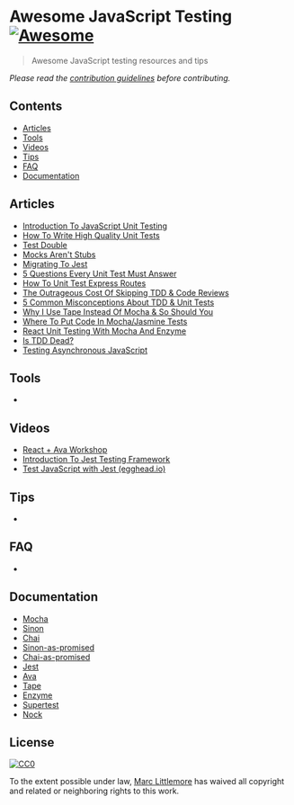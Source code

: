 # Awesome JavaScript Testing [![Awesome](https://cdn.rawgit.com/sindresorhus/awesome/d7305f38d29fed78fa85652e3a63e154dd8e8829/media/badge.svg)](https://github.com/sindresorhus/awesome)

> Awesome JavaScript testing resources and tips

*Please read the [contribution guidelines](contributing.md) before contributing.*

## Contents

- [Articles](#articles)
- [Tools](#tools)
- [Videos](#videos)
- [Tips](#tips)
- [FAQ](#faq)
- [Documentation](#documentation)

## Articles

- [Introduction To JavaScript Unit Testing](https://www.smashingmagazine.com/2012/06/introduction-to-javascript-unit-testing/)
- [How To Write High Quality Unit Tests](http://www.marclittlemore.com/how-to-write-high-quality-unit-tests/)
- [Test Double](https://www.martinfowler.com/bliki/TestDouble.html)
- [Mocks Aren't Stubs](https://martinfowler.com/articles/mocksArentStubs.html)
- [Migrating To Jest](https://medium.com/@kentcdodds/migrating-to-jest-881f75366e7e#.lgwnxihkn)
- [5 Questions Every Unit Test Must Answer](https://medium.com/javascript-scene/what-every-unit-test-needs-f6cd34d9836d#.22w7tm5rq)
- [How To Unit Test Express Routes](http://www.marclittlemore.com/how-to-unit-test-express-routes/)
- [The Outrageous Cost Of Skipping TDD & Code Reviews](https://medium.com/javascript-scene/the-outrageous-cost-of-skipping-tdd-code-reviews-57887064c412#.82dalpsq2)
- [5 Common Misconceptions About TDD & Unit Tests](https://medium.com/javascript-scene/5-common-misconceptions-about-tdd-unit-tests-863d5beb3ce9#.kewnnyeo1)
- [Why I Use Tape Instead Of Mocha & So Should You](https://medium.com/javascript-scene/why-i-use-tape-instead-of-mocha-so-should-you-6aa105d8eaf4#.uhlgy4nwu)
- [Where To Put Code In Mocha/Jasmine Tests](https://medium.com/@kentcdodds/where-to-put-code-in-mocha-jasmine-tests-24aade62fd7e#.o6ma53itg)
- [React Unit Testing With Mocha And Enzyme](https://medium.freecodecamp.com/react-unit-testing-with-mocha-and-enzyme-77d18b6875cb#.g5vbt63j6)
- [Is TDD Dead?](https://martinfowler.com/articles/is-tdd-dead/)
- [Testing Asynchronous JavaScript](https://martinfowler.com/articles/asyncJS.html)

## Tools

-

## Videos

- [React + Ava Workshop](https://www.youtube.com/watch?v=UmDNx06472I&feature=youtu.be)
- [Introduction To Jest Testing Framework](https://www.youtube.com/watch?v=tvy0bSgwtTo)
- [Test JavaScript with Jest (egghead.io)](https://egghead.io/lessons/javascript-test-javascript-with-jest)

## Tips

-

## FAQ

-

## Documentation

- [Mocha](https://mochajs.org/)
- [Sinon](http://sinonjs.org/docs/)
- [Chai](http://chaijs.com/api/)
- [Sinon-as-promised](https://github.com/bendrucker/sinon-as-promised)
- [Chai-as-promised](https://github.com/domenic/chai-as-promised)
- [Jest](https://facebook.github.io/jest/)
- [Ava](https://github.com/avajs/ava)
- [Tape](https://github.com/substack/tape)
- [Enzyme]()
- [Supertest](https://github.com/visionmedia/supertest)
- [Nock](https://github.com/node-nock/nock)

## License

[![CC0](http://mirrors.creativecommons.org/presskit/buttons/88x31/svg/cc-zero.svg)](https://creativecommons.org/publicdomain/zero/1.0/)

To the extent possible under law, [Marc Littlemore](http://marclittlemore.com) has waived all copyright and related or neighboring rights to this work.
